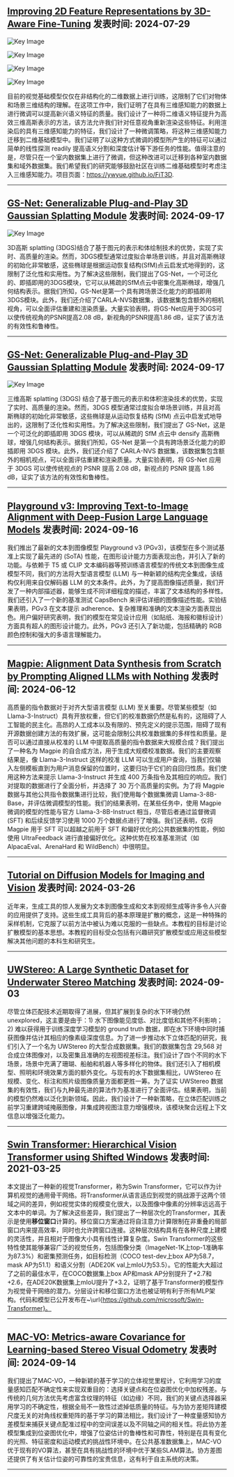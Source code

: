 ## [Improving 2D Feature Representations by 3D-Aware Fine-Tuning](https://arxiv.org/abs/2407.20229) 发表时间: 2024-07-29

![Key Image](images/2407.20229_page_5_img_7.png)

![Key Image](images/2407.20229_page_5_img_11.png)

![Key Image](images/2407.20229_page_5_img_12.png)

![Key Image](images/2407.20229_page_5_img_17.png)

目前的视觉基础模型仅仅在非结构化的二维数据上进行训练，这限制了它们对物体和场景三维结构的理解。在这项工作中，我们证明了在具有三维感知能力的数据上进行微调可以提高新兴语义特征的质量。我们设计了一种将二维语义特征提升为高效三维高斯表示的方法，该方法允许我们针对任意视角重新渲染这些特征。利用渲染后的具有三维感知能力的特征，我们设计了一种微调策略，将这种三维感知能力迁移到二维基础模型中。我们证明了以这种方式微调的模型所产生的特征可以通过简单的线性探测 readily 提高语义分割和深度估计等下游任务的性能。值得注意的是，尽管只在一个室内数据集上进行了微调，但这种改进可以迁移到各种室内数据集和域外数据集。我们希望我们的研究能够鼓励社区在训练二维基础模型时考虑注入三维感知能力。项目页面：https://ywyue.github.io/FiT3D. 


---

## [GS-Net: Generalizable Plug-and-Play 3D Gaussian Splatting Module](https://arxiv.org/abs/2409.11307) 发表时间: 2024-09-17

![Key Image](images/2409.11307_page_3_img_1.png)

3D高斯 splatting (3DGS)结合了基于图元的表示和体绘制技术的优势，实现了实时、高质量的渲染。然而，3DGS模型通常过度拟合单场景训练，并且对高斯椭球的初始化非常敏感，这些椭球是根据运动恢复结构(SfM)点云启发式地得到的，这限制了泛化性和实用性。为了解决这些限制，我们提出了GS-Net，一个可泛化的、即插即用的3DGS模块，它可以从稀疏的SfM点云中密集化高斯椭球，增强几何结构表示。据我们所知，GS-Net是第一个具有跨场景泛化能力的即插即用3DGS模块。此外，我们还介绍了CARLA-NVS数据集，该数据集包含额外的相机视角，可以全面评估重建和渲染质量。大量实验表明，将GS-Net应用于3DGS可以使传统视角的PSNR提高2.08 dB，新视角的PSNR提高1.86 dB，证实了该方法的有效性和鲁棒性。 


---

## [GS-Net: Generalizable Plug-and-Play 3D Gaussian Splatting Module](https://arxiv.org/abs/2409.11307) 发表时间: 2024-09-17

![Key Image](images/2409.11307_page_3_img_1.png)

三维高斯 splatting (3DGS) 结合了基于图元的表示和体积渲染技术的优势，实现了实时、高质量的渲染。然而，3DGS 模型通常过度拟合单场景训练，并且对高斯椭球的初始化非常敏感，这些椭球是从运动恢复结构 (SfM) 点云中启发式地导出的，这限制了泛化性和实用性。为了解决这些限制，我们提出了 GS-Net，这是一个可泛化的即插即用 3DGS 模块，可以从稀疏的 SfM 点云中 densify 高斯椭球，增强几何结构表示。据我们所知，GS-Net 是第一个具有跨场景泛化能力的即插即用 3DGS 模块。此外，我们还介绍了 CARLA-NVS 数据集，该数据集包含额外的相机视点，可以全面评估重建和渲染质量。大量实验表明，将 GS-Net 应用于 3DGS 可以使传统视点的 PSNR 提高 2.08 dB，新视点的 PSNR 提高 1.86 dB，证实了该方法的有效性和鲁棒性。 


---

## [Playground v3: Improving Text-to-Image Alignment with Deep-Fusion Large Language Models](https://arxiv.org/abs/2409.10695) 发表时间: 2024-09-16

我们推出了最新的文本到图像模型 Playground v3 (PGv3)，该模型在多个测试基准上实现了最先进的 (SoTA) 性能，在图形设计能力方面表现出色，并引入了新的功能。与依赖于 T5 或 CLIP 文本编码器等预训练语言模型的传统文本到图像生成模型不同，我们的方法将大型语言模型 (LLM) 与一种新颖的结构完全集成，该结构仅利用来自仅解码器 LLM 的文本条件。此外，为了提高图像描述质量，我们开发了一种内部描述器，能够生成不同详细程度的描述，丰富了文本结构的多样性。我们还引入了一个新的基准测试 CapsBench 来评估详细的图像描述性能。实验结果表明，PGv3 在文本提示 adherence、复杂推理和准确的文本渲染方面表现出色。用户偏好研究表明，我们的模型在常见设计应用（如贴纸、海报和徽标设计）方面具有超人的图形设计能力。此外，PGv3 还引入了新功能，包括精确的 RGB 颜色控制和强大的多语言理解能力。 


---

## [Magpie: Alignment Data Synthesis from Scratch by Prompting Aligned LLMs with Nothing](https://arxiv.org/abs/2406.08464) 发表时间: 2024-06-12

高质量的指令数据对于对齐大型语言模型 (LLM) 至关重要。尽管某些模型（如 Llama-3-Instruct）具有开放权重，但它们的校准数据仍然是私有的，这阻碍了人工智能的民主化。高昂的人工成本以及有限的、预先定义的提示范围，阻碍了现有开源数据创建方法的有效扩展，这可能会限制公共校准数据集的多样性和质量。是否可以通过直接从校准的 LLM 中提取高质量的指令数据来大规模合成？我们提出了一种名为 Magpie 的自合成方法，用于生成大规模校准数据。我们的主要观察结果是，像 Llama-3-Instruct 这样的校准 LLM 可以生成用户查询，当我们仅输入左侧模板直到为用户消息保留的位置时，这要归功于它们的自回归性质。我们使用这种方法来提示 Llama-3-Instruct 并生成 400 万条指令及其相应的响应。我们对提取的数据进行了全面分析，并选择了 30 万个高质量的实例。为了将 Magpie 数据与其他公共指令数据集进行比较，我们使用每个数据集微调 Llama-3-8B-Base，并评估微调模型的性能。我们的结果表明，在某些任务中，使用 Magpie 微调的模型的性能与官方 Llama-3-8B-Instruct 相当，尽管后者通过监督微调 (SFT) 和后续反馈学习使用 1000 万个数据点进行了增强。我们还表明，仅将 Magpie 用于 SFT 可以超越之前用于 SFT 和偏好优化的公共数据集的性能，例如使用 UltraFeedback 进行直接偏好优化。这种优势在校准基准测试（如 AlpacaEval、ArenaHard 和 WildBench）中很明显。 


---

## [Tutorial on Diffusion Models for Imaging and Vision](https://arxiv.org/abs/2403.18103) 发表时间: 2024-03-26

近年来，生成工具的惊人发展为文本到图像生成和文本到视频生成等许多令人兴奋的应用提供了支持。这些生成工具背后的基本原理是扩散的概念，这是一种特殊的采样机制，它克服了以前方法中被认为难以克服的一些缺点。本教程的目标是讨论扩散模型的基本思想。本教程的目标受众包括有兴趣研究扩散模型或应用这些模型解决其他问题的本科生和研究生。 


---

## [UWStereo: A Large Synthetic Dataset for Underwater Stereo Matching](https://arxiv.org/abs/2409.01782) 发表时间: 2024-09-03

尽管立体匹配技术近期取得了进展，但其扩展到复杂的水下环境仍然 unexplored，这主要是由于：1) 水下图像能见度低、对比度低和其他不利影响；2) 难以获得用于训练深度学习模型的 ground truth 数据，即在水下环境中同时捕获图像并估计其相应的像素级深度信息。为了进一步推动水下立体匹配的研究，我们引入了一个名为 UWStereo 的大型合成数据集。我们的数据集包含 29,568 对合成立体图像对，以及密集且准确的左视图视差标注。我们设计了四个不同的水下场景，场景中充满了珊瑚、船舶和机器人等多样化的物体。我们还引入了相机模型、照明和环境效果方面的额外变化。与现有的水下数据集相比，UWStereo 在规模、变化、标注和照片级图像质量方面都更胜一筹。为了证实 UWStereo 数据集的有效性，我们与九种最先进的算法作为基准进行了全面评估。结果表明，当前的模型仍然难以泛化到新领域。因此，我们设计了一种新策略，在立体匹配训练之前学习重建跨域掩蔽图像，并集成跨视图注意力增强模块，该模块聚合远程上下文信息以增强泛化能力。 


---

## [Swin Transformer: Hierarchical Vision Transformer using Shifted Windows](https://arxiv.org/abs/2103.14030) 发表时间: 2021-03-25

本文提出了一种新的视觉Transformer，称为Swin Transformer，它可以作为计算机视觉的通用骨干网络。将Transformer从语言适应到视觉的挑战源于这两个领域之间的差异，例如视觉实体的规模变化很大，以及图像中像素的分辨率远远高于文本中的单词。为了解决这些差异，我们提出了一种层次化的Transformer，其表示是使用**移位窗口**计算的。移位窗口方案通过将自注意力计算限制在非重叠的局部窗口内来提高效率，同时也允许跨窗口连接。这种层次结构具有在各种尺度上建模的灵活性，并且相对于图像大小具有线性计算复杂度。Swin Transformer的这些特性使其能够兼容广泛的视觉任务，包括图像分类（ImageNet-1K上top-1准确率为87.3%）和密集预测任务，如目标检测（COCO test-dev上box AP为58.7，mask AP为51.1）和语义分割（ADE20K val上mIoU为53.5）。它的性能大大超过了之前的最佳水平，在COCO数据集上box AP和mask AP分别提升了+2.7和+2.6，在ADE20K数据集上mIoU提升了+3.2，证明了基于Transformer的模型作为视觉骨干网络的潜力。分层设计和移位窗口方法也被证明有利于所有MLP架构。代码和模型已公开发布在~\url{https://github.com/microsoft/Swin-Transformer}。 


---

## [MAC-VO: Metrics-aware Covariance for Learning-based Stereo Visual Odometry](https://arxiv.org/abs/2409.09479v1) 发表时间: 2024-09-14

我们提出了MAC-VO，一种新颖的基于学习的立体视觉里程计，它利用学习的度量感知匹配不确定性来实现双重目的：选择关键点和在位姿图优化中加权残差。与传统的几何方法优先考虑富含纹理的特征（如边缘）不同，我们的关键点选择器采用学习的不确定性，根据全局不一致性过滤掉低质量的特征。与为协方差矩阵建模尺度无关的对角线权重矩阵的基于学习的算法相比，我们设计了一种度量感知协方差模型来捕获关键点配准过程中的空间误差以及不同轴之间的相关性。将此协方差模型集成到位姿图优化中，增强了位姿估计的鲁棒性和可靠性，特别是在具有变化的光照、特征密度和运动模式的挑战性环境中。在公共基准数据集上，MAC-VO优于现有的VO算法，甚至在具有挑战性的环境中优于某些SLAM算法。协方差图还提供了有关估计位姿的可靠性的宝贵信息，这有利于自主系统的决策。 


---

